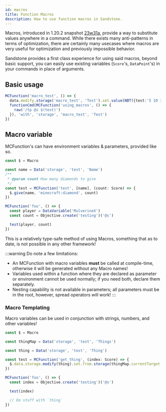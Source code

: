 ```yaml
---
id: macros
title: Function Macros
description: How to use function macros in Sandstone.
---
```


Macros, introduced in 1.20.2 snapshot [23w31a](https://quiltmc.org/en/mc-patchnotes/#23w31a), provide a way to substitute values anywhere in a command. While there exists many anti-patterns in terms of optimization, there are certainly many usecases where macros are very useful for optimization and previously impossible behavior.

Sandstone provides a first class experience for using said macros, beyond basic support, you can easily use existing variables (`Score`'s, `DataPoint`'s) in your commands in place of arguments.

## Basic usage

```ts
MCFunction('macro_test', () => {
  data.modify.storage('macro_test', 'Test').set.value(NBT({test:'5 10 37'}))
  functionCmd(MCFunction('using_macros', () => {
    raw('/tp @s $(test)')
  }), 'with', 'storage', 'macro_test', 'Test')
})
```

## Macro variable

MCFunction's can have environment variables & parameters, provided like so.

```ts
const $ = Macro

const name = Data('storage', 'test', 'Name')
/**
 * @param count How many diamonds to give
 */
const test = MCFunction('test', [name], (count: Score) => {
  $.give(name, 'minecraft:diamond', count)
})

MCFunction('foo', () => {
  const player = DataVariable('MulverineX')
  const count = Objective.create('testing')('@s')

  test(player, count)
})
```

This is a relatively type-safe method of using Macros, something that as to date, is not possible in any other framework!

:::warning
Do note a few limitations:
 - An MCFunction with macro variables **must** be called at compile-time, otherwise it will be generated without any Macro names!
 - Variables used within a function where they are declared as parameter or environment cannot be used normally; if you need both, declare them separately.
 - Nesting capability is not available in parameters; all parameters must be in the root, however, spread operators will work!
:::

### Macro Templating

Macro variables can be used in conjunction with strings, numbers, and other variables!

```ts
const $ = Macro

const thingMap = Data('storage', 'test', 'Things')

const thing = Data('storage', 'test', 'Thing')

const test = MCFunction('get_thing', (index: Score) => {
  $.data.storage.modify(thing).set.from.storage(thingMap.currentTarget, $`Things[${index}]`)
})

MCFunction('foo', () => {
  const index = Objective.create('testing')('@s')

  test(index)

  // Do stuff with `thing`
})
```